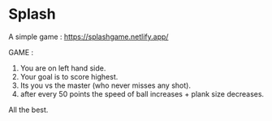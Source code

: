# Splash
A simple game : https://splashgame.netlify.app/

GAME :
 1. You are on left hand side.
 2. Your goal is to score highest.
 3. Its you vs the master (who never misses any shot).
 4. after every 50 points the speed of ball increases + plank size decreases.
 
All the best.
